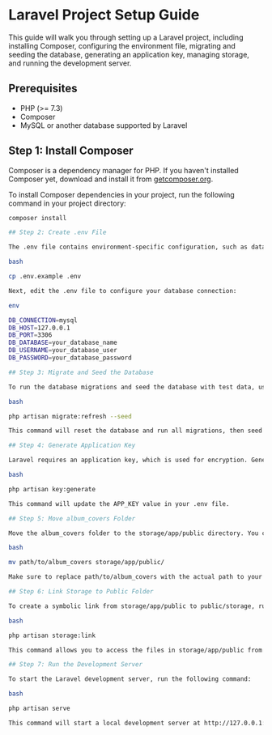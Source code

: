 # Laravel Project Setup Guide

This guide will walk you through setting up a Laravel project, including installing Composer, configuring the environment file, migrating and seeding the database, generating an application key, managing storage, and running the development server.

## Prerequisites

- PHP (>= 7.3)
- Composer
- MySQL or another database supported by Laravel

## Step 1: Install Composer

Composer is a dependency manager for PHP. If you haven't installed Composer yet, download and install it from [getcomposer.org](https://getcomposer.org).

To install Composer dependencies in your project, run the following command in your project directory:

```bash
composer install

## Step 2: Create .env File

The .env file contains environment-specific configuration, such as database connection details. Copy the .env.example file to create a new .env file:

bash

cp .env.example .env

Next, edit the .env file to configure your database connection:

env

DB_CONNECTION=mysql
DB_HOST=127.0.0.1
DB_PORT=3306
DB_DATABASE=your_database_name
DB_USERNAME=your_database_user
DB_PASSWORD=your_database_password

## Step 3: Migrate and Seed the Database

To run the database migrations and seed the database with test data, use the following Artisan command:

bash

php artisan migrate:refresh --seed

This command will reset the database and run all migrations, then seed it with test data.

## Step 4: Generate Application Key

Laravel requires an application key, which is used for encryption. Generate the application key by running:

bash

php artisan key:generate

This command will update the APP_KEY value in your .env file.

## Step 5: Move album_covers Folder

Move the album_covers folder to the storage/app/public directory. You can use the following command:

bash

mv path/to/album_covers storage/app/public/

Make sure to replace path/to/album_covers with the actual path to your album_covers folder.

## Step 6: Link Storage to Public Folder

To create a symbolic link from storage/app/public to public/storage, run the following Artisan command:

bash

php artisan storage:link

This command allows you to access the files in storage/app/public from the public directory.

## Step 7: Run the Development Server

To start the Laravel development server, run the following command:

bash

php artisan serve

This command will start a local development server at http://127.0.0.1:8000.
